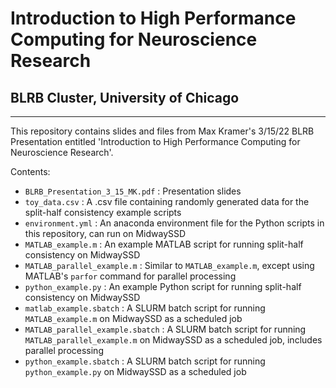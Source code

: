 # Introduction to High Performance Computing for Neuroscience Research
## BLRB Cluster, University of Chicago
---
This repository contains slides and files from Max Kramer's 3/15/22 BLRB Presentation entitled 'Introduction to High Performance Computing for Neuroscience Research'. 

Contents:
- `BLRB_Presentation_3_15_MK.pdf` : Presentation slides
- `toy_data.csv` : A .csv file containing randomly generated data for the split-half consistency example scripts
- `environment.yml` : An anaconda environment file for the Python scripts in this repository, can run on MidwaySSD
- `MATLAB_example.m` : An example MATLAB script for running split-half consistency on MidwaySSD
- `MATLAB_parallel_example.m` : Similar to `MATLAB_example.m`, except using MATLAB's  `parfor` command for parallel processing
- `python_example.py` : An example Python script for running split-half consistency on MidwaySSD
- `matlab_example.sbatch` : A SLURM batch script for running `MATLAB_example.m` on MidwaySSD as a scheduled job
- `MATLAB_parallel_example.sbatch` : A SLURM batch script for running `MATLAB_parallel_example.m` on MidwaySSD as a scheduled job, includes parallel processing
- `python_example.sbatch` : A SLURM batch script for running `python_example.py` on MidwaySSD as a scheduled job
